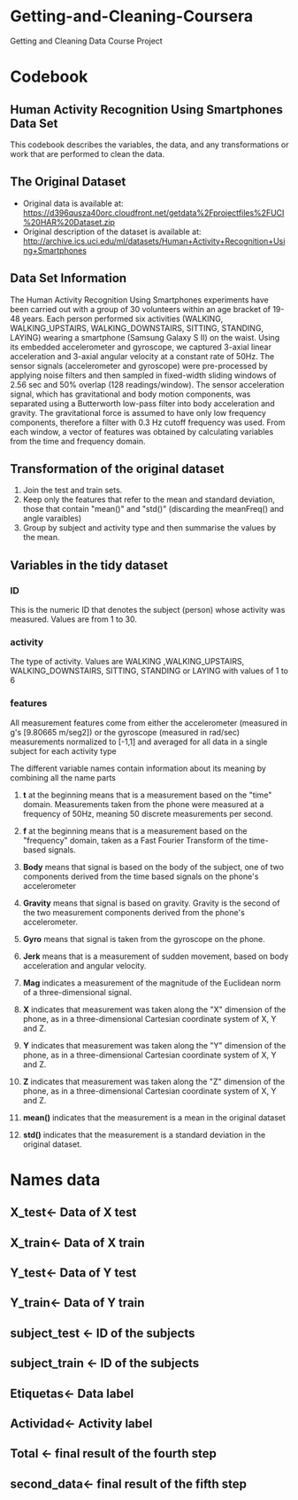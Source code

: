 # Getting-and-Cleaning-Coursera
Getting and Cleaning Data Course Project


# Codebook
 
## Human Activity Recognition Using Smartphones Data Set 
 This codebook describes the variables, the data, and any transformations or work that are performed to clean the data.
 
## The Original Dataset 
- Original data is available at:   
  https://d396qusza40orc.cloudfront.net/getdata%2Fprojectfiles%2FUCI%20HAR%20Dataset.zip   
- Original description of the dataset is available at: 
  http://archive.ics.uci.edu/ml/datasets/Human+Activity+Recognition+Using+Smartphones 

## Data Set Information
  
The Human Activity Recognition Using Smartphones experiments have been carried out with a group of 30 volunteers within an age bracket of 19-48 years. Each person performed six activities (WALKING, WALKING_UPSTAIRS, WALKING_DOWNSTAIRS, SITTING, STANDING, LAYING) wearing a smartphone (Samsung Galaxy S II) on the waist. Using its embedded accelerometer and gyroscope, we captured 3-axial linear acceleration and 3-axial angular velocity at a constant rate of 50Hz. 
 The sensor signals (accelerometer and gyroscope) were pre-processed by applying noise filters and then sampled in fixed-width sliding  windows of 2.56 sec and 50% overlap (128 readings/window). The sensor acceleration signal, which has gravitational and body motion components, was separated using a Butterworth low-pass filter into body acceleration and gravity. The gravitational force is assumed to have only low frequency components, therefore a filter with 0.3 Hz cutoff frequency was used. From each window, a vector of features was obtained by calculating variables from the time and frequency domain.
 

## Transformation of the original dataset

1. Join the test and train sets.
2. Keep only the features that refer to the mean and standard deviation, those that contain "mean()" and "std()" (discarding the meanFreq() and angle varaibles)
3. Group by subject and activity type and then summarise the values by the mean.

## Variables in the tidy dataset

### ID
This is the numeric ID that denotes the subject (person) whose activity was measured. Values are from 1 to 30.

### activity
The type of activity. Values are WALKING ,WALKING_UPSTAIRS, WALKING_DOWNSTAIRS, SITTING, STANDING or LAYING with values of 1 to 6

### features 
All measurement features come from either  the accelerometer (measured in g's [9.80665 m/seg2]) or the gyroscope  (measured in rad/sec) measurements normalized to [-1,1] and averaged for all data in a single subject for each activity type

The different variable names contain information about its meaning by combining all the name parts

1. **t** at the beginning means that is a measurement based on the "time" domain. Measurements taken from the phone were measured at a frequency of 50Hz, meaning 50 discrete measurements per second.

2. **f** at the beginning means that is a measurement based on the "frequency" domain, taken as a Fast Fourier Transform of the time-based signals.

3. **Body** means that signal is based on the body of the subject, one of two components derived from the time based signals on the phone's accelerometer

4. **Gravity** means that signal is based on gravity. Gravity is the second of the two measurement components derived from the phone's accelerometer.

5. **Gyro** means that signal is taken from the gyroscope on the phone.

6. **Jerk** means that is a measurement of sudden movement, based on body acceleration and angular velocity.

7. **Mag** indicates a measurement of the magnitude of the Euclidean norm  of a three-dimensional signal.

8. **X** indicates that measurement was taken along the "X" dimension of the phone, as in a three-dimensional Cartesian coordinate system of X, Y and Z.

9. **Y** indicates that measurement was taken along the "Y" dimension of the phone, as in a three-dimensional Cartesian coordinate system of X, Y and Z.

10. **Z** indicates that measurement was taken along the "Z" dimension of the phone, as in a three-dimensional Cartesian coordinate system of X, Y and Z.

11. **mean()** indicates that the measurement is a mean in the original dataset

12. **std()** indicates that the measurement is a standard deviation in the original dataset.


# Names data
## X_test<- Data of X test
## X_train<- Data of X train

## Y_test<- Data of Y test
## Y_train<- Data of Y train

## subject_test <- ID of the subjects
## subject_train <- ID of the subjects

## Etiquetas<- Data label
## Actividad<- Activity label

## Total <- final result of the fourth step
## second_data<- final result of the fifth step

